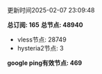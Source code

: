 更新时间2025-02-07 23:09:48

**总订阅: 165**
**总节点: 48940**
- vless节点: 28749
- hysteria2节点: 3

**google ping有效节点: 469**
